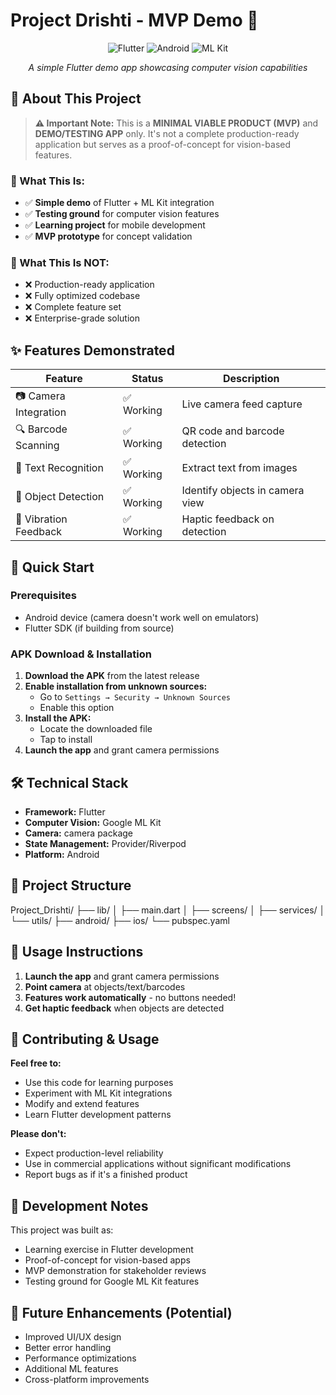# Project Drishti - MVP Demo 🎯

<div align="center">

![Flutter](https://img.shields.io/badge/Flutter-02569B?style=for-the-badge&logo=flutter&logoColor=white)
![Android](https://img.shields.io/badge/Android-3DDC84?style=for-the-badge&logo=android&logoColor=white)
![ML Kit](https://img.shields.io/badge/Google_ML_Kit-4285F4?style=for-the-badge&logo=google&logoColor=white)

*A simple Flutter demo app showcasing computer vision capabilities*

</div>

## 📱 About This Project

> **⚠️ Important Note:** This is a **MINIMAL VIABLE PRODUCT (MVP)** and **DEMO/TESTING APP** only. It's not a complete production-ready application but serves as a proof-of-concept for vision-based features.

### 🎯 What This Is:
- ✅ **Simple demo** of Flutter + ML Kit integration
- ✅ **Testing ground** for computer vision features  
- ✅ **Learning project** for mobile development
- ✅ **MVP prototype** for concept validation

### 🚫 What This Is NOT:
- ❌ Production-ready application
- ❌ Fully optimized codebase
- ❌ Complete feature set
- ❌ Enterprise-grade solution

## ✨ Features Demonstrated

| Feature | Status | Description |
|---------|--------|-------------|
| 📷 Camera Integration | ✅ Working | Live camera feed capture |
| 🔍 Barcode Scanning | ✅ Working | QR code and barcode detection |
| 📝 Text Recognition | ✅ Working | Extract text from images |
| 🎯 Object Detection | ✅ Working | Identify objects in camera view |
| 📳 Vibration Feedback | ✅ Working | Haptic feedback on detection |

## 🚀 Quick Start

### Prerequisites
- Android device (camera doesn't work well on emulators)
- Flutter SDK (if building from source)

### APK Download & Installation

1. **Download the APK** from the latest release
2. **Enable installation from unknown sources:**
   - Go to `Settings → Security → Unknown Sources`
   - Enable this option
3. **Install the APK:**
   - Locate the downloaded file
   - Tap to install
4. **Launch the app** and grant camera permissions

## 🛠️ Technical Stack

- **Framework:** Flutter
- **Computer Vision:** Google ML Kit
- **Camera:** camera package
- **State Management:** Provider/Riverpod
- **Platform:** Android

## 📁 Project Structure
Project_Drishti/
├── lib/
│   ├── main.dart
│   ├── screens/
│   ├── services/
│   └── utils/
├── android/
├── ios/
└── pubspec.yaml

## 🎨 Usage Instructions

1. **Launch the app** and grant camera permissions
2. **Point camera** at objects/text/barcodes
3. **Features work automatically** - no buttons needed!
4. **Get haptic feedback** when objects are detected

## 🤝 Contributing & Usage

**Feel free to:**
- Use this code for learning purposes
- Experiment with ML Kit integrations
- Modify and extend features
- Learn Flutter development patterns

**Please don't:**
- Expect production-level reliability
- Use in commercial applications without significant modifications
- Report bugs as if it's a finished product

## 📝 Development Notes

This project was built as:
- Learning exercise in Flutter development
- Proof-of-concept for vision-based apps
- MVP demonstration for stakeholder reviews
- Testing ground for Google ML Kit features

## 🔮 Future Enhancements (Potential)

- Improved UI/UX design
- Better error handling
- Performance optimizations
- Additional ML features
- Cross-platform improvements

  

